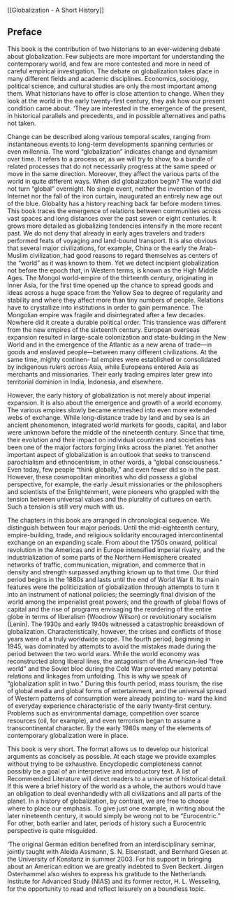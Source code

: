 [[Globalization - A Short History]]

## Preface

This book is the contribution of two historians to an ever-widening debate about globalization. Few subjects are more important for understanding the contemporary world, and few are more contested and more in need of careful empirical investigation. The debate on globalization takes place in many different fields and academic disciplines. Economics, sociology, political science, and cultural studies are only the most important among them.  What historians have to offer is close attention to change.  When they look at the world in the early twenty-first century, they ask how our present condition came about.  ‘They are interested in the emergence of the present, in historical parallels and precedents, and in possible alternatives and paths not taken.

Change can be described along various temporal scales, ranging from instantaneous events to long-term developments spanning centuries or even millennia. The word “globalization” indicates change and dynamism over time.  It refers to a process or, as we will try to show, to a bundle of related processes that do not necessarily progress at the same speed or move in the same direction. Moreover, they affect the various parts of the world in quite different ways. When did globalization begin? The world did not turn “global” overnight. No single event, neither the invention of the Internet nor the fall of the iron curtain, inaugurated an entirely new age out of the blue. Globality has a history reaching back far before modern times. This book traces the emergence of relations between communities across vast spaces and long distances over the past seven or eight centuries. It grows more detailed as globalizing tendencies intensify in the more recent past. We do not deny that already in early ages travelers and traders performed feats of voyaging and land-bound transport. It is also obvious that several major civilizations, for example, China or the early the Arab-Muslim civilization, had good reasons to regard themselves as centers of the “world” as it was known to them. Yet we detect incipient globalization not before the epoch that, in Western terms, is known as the High Middle Ages. The Mongol world-empire of the thirteenth century, originating in Inner Asia, for the first time opened up the chance to spread goods and ideas across a huge space from the Yellow Sea to degree of regularity and stability and where they affect more than tiny numbers of people. Relations have to crystallize into institutions in order to gain permanence. The Mongolian empire was fragile and disintegrated after a few decades. Nowhere did it create a durable political order. This transience was different from the new empires of the sixteenth century. European overseas expansion resulted in large-scale colonization and state-building in the New World and in the emergence of the Atlantic as a new arena of trade—in goods and enslaved people—between many different civilizations. At the same time, mighty continen- tal empires were established or consolidated by indigenous rulers across Asia, while Europeans entered Asia as merchants and missionaries. Their early trading empires later grew into territorial dominion in India, Indonesia, and elsewhere.

However, the early history of globalization is not merely about imperial expansion. It is also about the emergence and growth of a world economy. The various empires slowly became enmeshed into even more extended webs of exchange. While long-distance trade by land and by sea is an ancient phenomenon, integrated world markets for goods, capital, and labor were unknown before the middle of the nineteenth century. Since that time, their evolution and their impact on individual countries and societies has been one of the major factors forging links across the planet. Yet another important aspect of globalization is an outlook that seeks to transcend parochialism and ethnocentrism, in other words, a “global consciousness.” Even today, few people “think globally,” and even fewer did so in the past. However, these cosmopolitan minorities who did possess a global perspective, for example, the early Jesuit missionaries or the philosophers and scientists of the Enlightenment, were pioneers who grappled with the tension between universal values and the plurality of cultures on earth. Such a tension is still very much with us.

The chapters in this book are arranged in chronological sequence. We distinguish between four major periods.  Until the mid-eighteenth century, empire-building, trade, and religious solidarity encouraged intercontinental exchange on an expanding scale. From about the 1750s onward, political revolution in the Americas and in Europe intensified imperial rivalry, and the industrialization of some parts of the Northern Hemisphere created networks of traffic, communication, migration, and commerce that in density and strength surpassed anything known up to that time. Our third period begins in the 1880s and lasts until the end of World War II. Its main features were the politicization of globalization through attempts to turn it into an instrument of national policies; the seemingly final division of the world among the imperialist great powers; and the growth of global flows of capital and the rise of programs envisaging the reordering of the entire globe in terms of liberalism (Woodrow Wilson) or revolutionary socialism (Lenin). The 1930s and early 1940s witnessed a catastrophic breakdown of globalization. Characteristically, however, the crises and conflicts of those years were of a truly worldwide scope. The fourth period, beginning in 1945, was dominated by attempts to avoid the mistakes made during the period between the two world wars.  While the world economy was reconstructed along liberal lines, the antagonism of the American-led “free world” and the Soviet bloc during the Cold War prevented many potential relations and linkages from unfolding. This is why we speak of “globalization split in two.” During this fourth period, mass tourism, the rise of global media and global forms of entertainment, and the universal spread of Western patterns of consumption were already pointing to- ward the kind of everyday experience characteristic of the early twenty-first century. Problems such as environmental damage, competition over scarce resources (oil, for example), and even terrorism began to assume a transcontinental character. By the early 1980s many of the elements of contemporary globalization were in place.

This book is very short. The format allows us to develop our historical arguments as concisely as possible. At each stage we provide examples without trying to be exhaustive. Encyclopedic completeness cannot possibly be a goal of an interpretive and introductory text. A list of Recommended Literature will direct readers to a universe of historical detail. If this were a brief history of the world as a whole, the authors would have an obligation to deal evenhandedly with all civilizations and all parts of the planet. In a history of globalization, by contrast, we are free to choose where to place our emphasis. To give just one example, in writing about the later nineteenth century, it would simply be wrong not to be “Eurocentric.” For other, both earlier and later, periods of history such a Eurocentric perspective is quite misguided.

‘The original German edition benefited from an interdisciplinary seminar, jointly taught with Aleida Assmann, S. N. Eisenstadt, and Bernhard Giesen at the University of Konstanz in summer 2003. For his support in bringing about an American edition we are greatly indebted to Sven Beckert. Jiirgen Osterhammel also wishes to express his gratitude to the Netherlands Institute for Advanced Study (NIAS) and its former rector, H. L. Wesseling, for the opportunity to read and reflect leisurely on a boundless topic.

